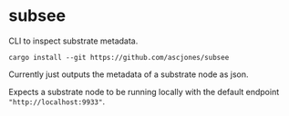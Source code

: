 # subsee

CLI to inspect substrate metadata.

`cargo install --git https://github.com/ascjones/subsee`

Currently just outputs the metadata of a substrate node as json.

Expects a substrate node to be running locally with the default endpoint `"http://localhost:9933"`.


